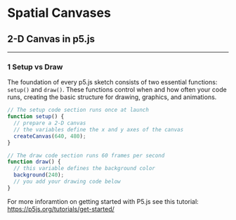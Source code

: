 # Spatial Canvases 
## 2-D Canvas in p5.js
---

### 1  Setup vs Draw 

The foundation of every p5.js sketch consists of two essential functions: `setup()` and `draw()`. These functions control when and how often your code runs, creating the basic structure for drawing, graphics, and animations.

```js
// The setup code section runs once at launch
function setup() {
  // prepare a 2-D canvas
  // the variables define the x and y axes of the canvas
  createCanvas(640, 480);   
}

// The draw code section runs 60 frames per second 
function draw() {
  // this variable defines the background color
  background(240);
  // you add your drawing code below
}

```

For more inforamtion on getting started with P5.js see this tutorial: https://p5js.org/tutorials/get-started/